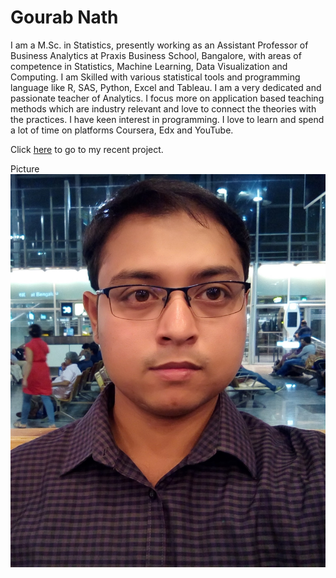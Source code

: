 # Gourab Nath

I am a M.Sc. in Statistics, presently working as an Assistant Professor of Business Analytics at Praxis Business School, Bangalore, with areas of competence in Statistics, Machine Learning, Data Visualization and Computing. I am Skilled with various statistical tools and programming language like R, SAS, Python, Excel and Tableau. I am a very dedicated and passionate teacher of Analytics. I focus more on application based teaching methods which are industry relevant and love to connect the theories with the practices. I have keen interest in programming. I love to learn and spend a lot of time on platforms Coursera, Edx and YouTube.


Click <a href="https://github.com/GourabNath/Project-Computer-Vision-for-Exam-Invigilation">here</a> to go to my recent project.


Picture 
![Photo_of_Gourab_Nath](https://github.com/GourabNath/GourabNath.github.io/blob/master/Gourab%20Nath%20-%20For%20Cypher.jpg)
